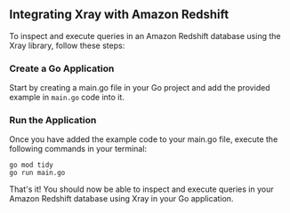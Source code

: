
## Integrating Xray with Amazon Redshift

To inspect and execute queries in an Amazon Redshift database using the Xray library, follow these steps:

### Create a Go Application

Start by creating a main.go file in your Go project and add the provided example in `main.go` code into it.

### Run the Application

Once you have added the example code to your main.go file, execute the following commands in your terminal:

```
go mod tidy
go run main.go
```
That's it! You should now be able to inspect and execute queries in your Amazon Redshift database using Xray in your Go application.